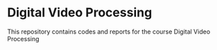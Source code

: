 # Digital Video Processing
This repository contains codes and reports for the course Digital Video Processing
